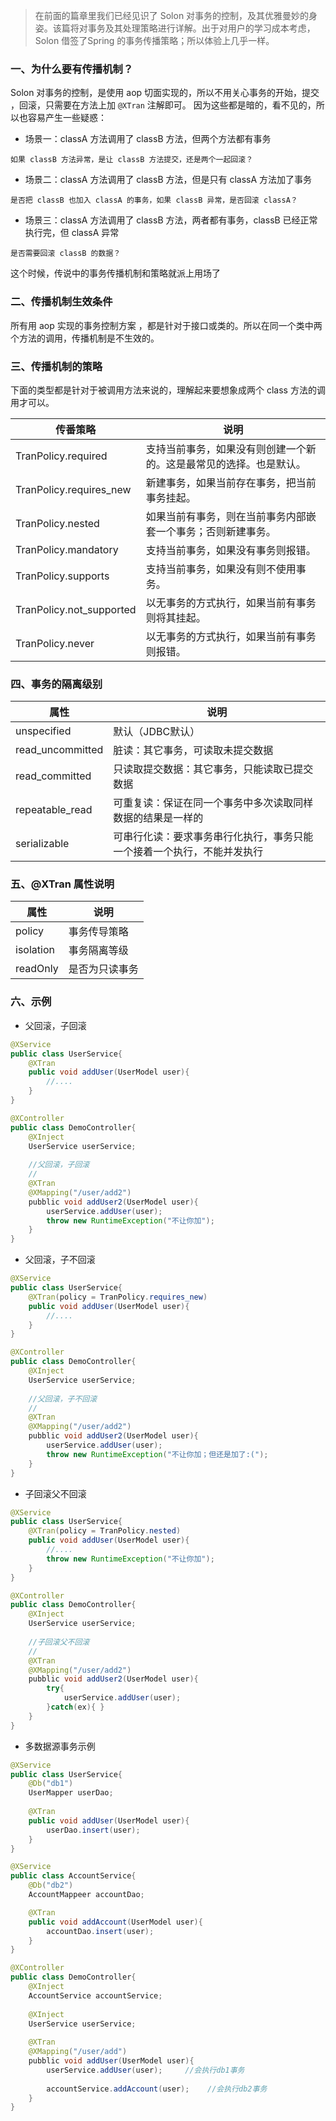 > 在前面的篇章里我们已经见识了 Solon 对事务的控制，及其优雅曼妙的身姿。该篇将对事务及其处理策略进行详解。出于对用户的学习成本考虑，Solon 借签了Spring 的事务传播策略；所以体验上几乎一样。

### 一、为什么要有传播机制？

Solon 对事务的控制，是使用 aop 切面实现的，所以不用关心事务的开始，提交 ，回滚，只需要在方法上加 `@XTran` 注解即可。
因为这些都是暗的，看不见的，所以也容易产生一些疑惑：

* 场景一：classA 方法调用了 classB 方法，但两个方法都有事务
```
如果 classB 方法异常，是让 classB 方法提交，还是两个一起回滚？
```

* 场景二：classA 方法调用了 classB 方法，但是只有 classA 方法加了事务
```
是否把 classB 也加入 classA 的事务，如果 classB 异常，是否回滚 classA？
```

* 场景三：classA 方法调用了 classB 方法，两者都有事务，classB 已经正常执行完，但 classA 异常
```
是否需要回滚 classB 的数据？
```

这个时候，传说中的事务传播机制和策略就派上用场了

### 二、传播机制生效条件

所有用 aop 实现的事务控制方案 ，都是针对于接口或类的。所以在同一个类中两个方法的调用，传播机制是不生效的。


### 三、传播机制的策略

下面的类型都是针对于被调用方法来说的，理解起来要想象成两个 class 方法的调用才可以。


|  传番策略 | 说明 | 
| -------- | -------- | 
| TranPolicy.required     | 支持当前事务，如果没有则创建一个新的。这是最常见的选择。也是默认。     |
| TranPolicy.requires_new     | 新建事务，如果当前存在事务，把当前事务挂起。     |
| TranPolicy.nested     | 如果当前有事务，则在当前事务内部嵌套一个事务；否则新建事务。     |
| TranPolicy.mandatory     | 支持当前事务，如果没有事务则报错。     |
| TranPolicy.supports     | 支持当前事务，如果没有则不使用事务。     |
| TranPolicy.not_supported    | 以无事务的方式执行，如果当前有事务则将其挂起。     |
| TranPolicy.never    | 以无事务的方式执行，如果当前有事务则报错。     |

### 四、事务的隔离级别

| 属性 | 说明 | 
| -------- | -------- | 
| unspecified     | 默认（JDBC默认）    | 
| read_uncommitted     | 脏读：其它事务，可读取未提交数据     | 
| read_committed     | 只读取提交数据：其它事务，只能读取已提交数据  | 
| repeatable_read     | 可重复读：保证在同一个事务中多次读取同样数据的结果是一样的  | 
| serializable     | 可串行化读：要求事务串行化执行，事务只能一个接着一个执行，不能并发执行  | 

### 五、@XTran 属性说明


| 属性 | 说明 | 
| -------- | -------- | 
| policy     | 事务传导策略     | 
| isolation     | 事务隔离等级     | 
| readOnly     | 是否为只读事务  | 



### 六、示例

* 父回滚，子回滚

```java
@XService
public class UserService{
    @XTran
    public void addUser(UserModel user){
        //....
    }
}

@XController
public class DemoController{
    @XInject
    UserService userService; 
    
    //父回滚，子回滚
    //
    @XTran
    @XMapping("/user/add2")
    pubblic void addUser2(UserModel user){
        userService.addUser(user); 
        throw new RuntimeException("不让你加");
    }
}
```

* 父回滚，子不回滚

```java
@XService
public class UserService{
    @XTran(policy = TranPolicy.requires_new)
    public void addUser(UserModel user){
        //....
    }
}

@XController
public class DemoController{
    @XInject
    UserService userService; 
    
    //父回滚，子不回滚
    //
    @XTran
    @XMapping("/user/add2")
    pubblic void addUser2(UserModel user){
        userService.addUser(user); 
        throw new RuntimeException("不让你加；但还是加了:(");
    }
}
```

* 子回滚父不回滚

```java
@XService
public class UserService{
    @XTran(policy = TranPolicy.nested)
    public void addUser(UserModel user){
        //....
        throw new RuntimeException("不让你加");
    }
}

@XController
public class DemoController{
    @XInject
    UserService userService; 
    
    //子回滚父不回滚
    //
    @XTran
    @XMapping("/user/add2")
    pubblic void addUser2(UserModel user){
        try{
            userService.addUser(user); 
        }catch(ex){ }
    }
}
```

* 多数据源事务示例

```java
@XService
public class UserService{
    @Db("db1")
    UserMapper userDao;
    
    @XTran
    public void addUser(UserModel user){
        userDao.insert(user);
    }
}

@XService
public class AccountService{
    @Db("db2")
    AccountMappeer accountDao;

    @XTran
    public void addAccount(UserModel user){
        accountDao.insert(user);
    }
}

@XController
public class DemoController{
    @XInject
    AccountService accountService; 
    
    @XInject
    UserService userService; 
    
    @XTran
    @XMapping("/user/add")
    pubblic void addUser(UserModel user){
        userService.addUser(user);     //会执行db1事务
        
        accountService.addAccount(user);    //会执行db2事务
    }
}
```



